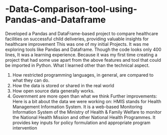# -Data-Comparison-tool-using-Pandas-and-Dataframe
Developed a Pandas and DataFrame-based project to compare healthcare facilities on successful child deliveries, providing valuable insights for healthcare improvement
This was one of my initial Projects. It was me exploring tools like Pandas and Dataframe. Though the code looks only 400 lines, It was a learning experience. Because it was my first time creating a project that had some use apart from the above features and tool that could be imported in Python.
What I learned other than the technical aspect.
1. How restricted programming languages, in general, are compared to what they can do.
2. How the data is stored or shared in the real world
3. How open source data generally works.
4. Government are more open than what we think
Further improvements:
Here is a bit about the data we were working on:
HMIS stands for Health Management Information System. It is a web-based Monitoring Information System of the Ministry of Health & Family Welfare to monitor the National Health Mission and other National Health Programmes. It provides key inputs for policy formulation and appropriate program intervention
